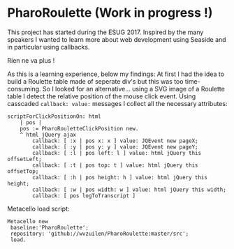 # PharoRoulette (Work in progress !)

This project has started during the ESUG 2017. Inspired by the many speakers I wanted to learn more about web development using Seaside and in particular using callbacks.

Rien ne va plus !

As this is a learning experience, below my findings:
At first I had the idea to build a Roulette table made of seperate div's but this was too time-consuming. So I looked for an alternative... using a SVG image of a Roulette table I detect the relative position of the mouse click event. Using casscaded `callback: value:` messages I collect all the necessary attributes:

```Smalltalk
scriptForClickPositionOn: html
	| pos |
	pos := PharoRouletteClickPosition new.
	^ html jQuery ajax
		callback: [ :x | pos x: x ] value: JQEvent new pageX;
		callback: [ :y | pos y: y ] value: JQEvent new pageY;
		callback: [ :l | pos left: l ] value: html jQuery this offsetLeft;
		callback: [ :t | pos top: t ] value: html jQuery this offsetTop;
		callback: [ :h | pos height: h ] value: html jQuery this height;
		callback: [ :w | pos width: w ] value: html jQuery this width;
		callback: [ pos logToTranscript ]
```

Metacello load script:
```Smalltalk
Metacello new
 baseline:'PharoRoulette';
 repository: 'github://wvzuilen/PharoRoulette:master/src';
 load.
```
